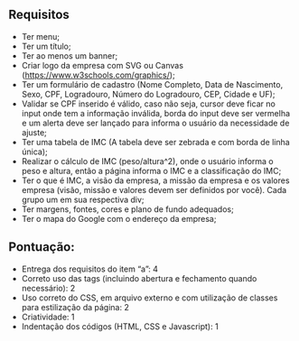 ## Requisitos 

- Ter menu;
- Ter um título;
- Ter ao menos um banner;
- Criar logo da empresa com SVG ou Canvas (https://www.w3schools.com/graphics/);
- Ter um formulário de cadastro (Nome Completo, Data de Nascimento, Sexo, CPF, Logradouro, Número do Logradouro, CEP, Cidade e UF);
- Validar se CPF inserido é válido, caso não seja, cursor deve ficar no input onde tem a informação inválida, borda do input deve ser vermelha e um alerta deve ser lançado para informa o usuário da necessidade de ajuste;
- Ter uma tabela de IMC (A tabela deve ser zebrada e com borda de linha única);
- Realizar o cálculo de IMC (peso/altura^2), onde o usuário informa o peso e altura, então a página informa o IMC e a classificação do IMC;
- Ter o que é IMC, a visão da empresa, a missão da empresa e os valores empresa (visão, missão e valores devem ser definidos por você). Cada grupo um em sua respectiva div;
- Ter margens, fontes, cores e plano de fundo adequados;
- Ter o mapa do Google com o endereço da empresa;

## Pontuação:
- Entrega dos requisitos do item “a”: 4
- Correto uso das tags (incluindo abertura e fechamento quando necessário): 2
- Uso correto do CSS, em arquivo externo e com utilização de classes para estilização da página: 2
- Criatividade: 1
- Indentação dos códigos (HTML, CSS e Javascript): 1